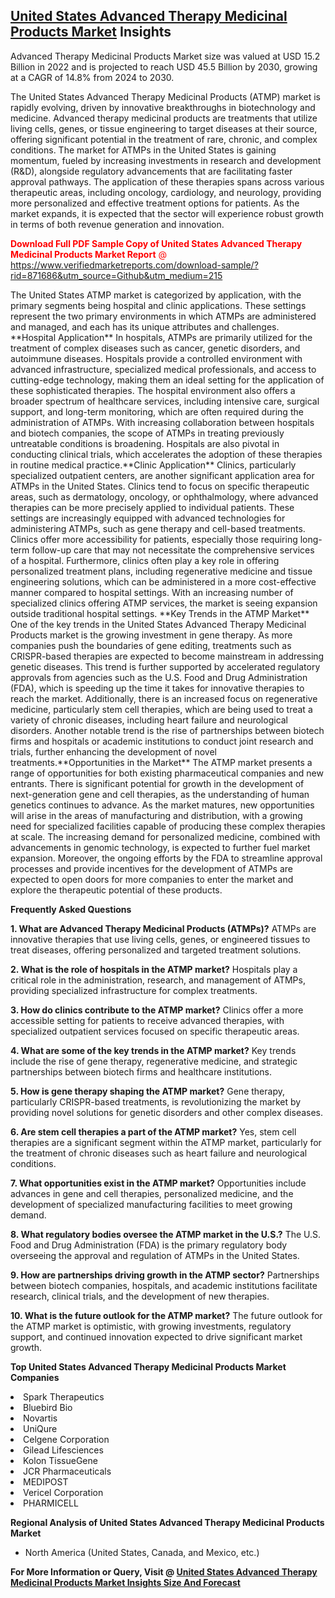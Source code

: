 <h2><a href="https://www.verifiedmarketreports.com/download-sample/?rid=871686&amp;utm_source=Github&amp;utm_medium=215" target="_blank">United States Advanced Therapy Medicinal Products Market</a> Insights</h2><p>Advanced Therapy Medicinal Products Market size was valued at USD 15.2 Billion in 2022 and is projected to reach USD 45.5 Billion by 2030, growing at a CAGR of 14.8% from 2024 to 2030.</p><p><p>The United States Advanced Therapy Medicinal Products (ATMP) market is rapidly evolving, driven by innovative breakthroughs in biotechnology and medicine. Advanced therapy medicinal products are treatments that utilize living cells, genes, or tissue engineering to target diseases at their source, offering significant potential in the treatment of rare, chronic, and complex conditions. The market for ATMPs in the United States is gaining momentum, fueled by increasing investments in research and development (R&D), alongside regulatory advancements that are facilitating faster approval pathways. The application of these therapies spans across various therapeutic areas, including oncology, cardiology, and neurology, providing more personalized and effective treatment options for patients. As the market expands, it is expected that the sector will experience robust growth in terms of both revenue generation and innovation. <p><span class=""><span style="color: #ff0000;"><strong>Download Full PDF Sample Copy of United States Advanced Therapy Medicinal Products Market Report</strong> @ </span><a href="https://www.verifiedmarketreports.com/download-sample/?rid=871686&amp;utm_source=Github&amp;utm_medium=215" target="_blank">https://www.verifiedmarketreports.com/download-sample/?rid=871686&amp;utm_source=Github&amp;utm_medium=215</a></span></p> The United States ATMP market is categorized by application, with the primary segments being hospital and clinic applications. These settings represent the two primary environments in which ATMPs are administered and managed, and each has its unique attributes and challenges. **Hospital Application** In hospitals, ATMPs are primarily utilized for the treatment of complex diseases such as cancer, genetic disorders, and autoimmune diseases. Hospitals provide a controlled environment with advanced infrastructure, specialized medical professionals, and access to cutting-edge technology, making them an ideal setting for the application of these sophisticated therapies. The hospital environment also offers a broader spectrum of healthcare services, including intensive care, surgical support, and long-term monitoring, which are often required during the administration of ATMPs. With increasing collaboration between hospitals and biotech companies, the scope of ATMPs in treating previously untreatable conditions is broadening. Hospitals are also pivotal in conducting clinical trials, which accelerates the adoption of these therapies in routine medical practice.**Clinic Application** Clinics, particularly specialized outpatient centers, are another significant application area for ATMPs in the United States. Clinics tend to focus on specific therapeutic areas, such as dermatology, oncology, or ophthalmology, where advanced therapies can be more precisely applied to individual patients. These settings are increasingly equipped with advanced technologies for administering ATMPs, such as gene therapy and cell-based treatments. Clinics offer more accessibility for patients, especially those requiring long-term follow-up care that may not necessitate the comprehensive services of a hospital. Furthermore, clinics often play a key role in offering personalized treatment plans, including regenerative medicine and tissue engineering solutions, which can be administered in a more cost-effective manner compared to hospital settings. With an increasing number of specialized clinics offering ATMP services, the market is seeing expansion outside traditional hospital settings. **Key Trends in the ATMP Market** One of the key trends in the United States Advanced Therapy Medicinal Products market is the growing investment in gene therapy. As more companies push the boundaries of gene editing, treatments such as CRISPR-based therapies are expected to become mainstream in addressing genetic diseases. This trend is further supported by accelerated regulatory approvals from agencies such as the U.S. Food and Drug Administration (FDA), which is speeding up the time it takes for innovative therapies to reach the market. Additionally, there is an increased focus on regenerative medicine, particularly stem cell therapies, which are being used to treat a variety of chronic diseases, including heart failure and neurological disorders. Another notable trend is the rise of partnerships between biotech firms and hospitals or academic institutions to conduct joint research and trials, further enhancing the development of novel treatments.**Opportunities in the Market** The ATMP market presents a range of opportunities for both existing pharmaceutical companies and new entrants. There is significant potential for growth in the development of next-generation gene and cell therapies, as the understanding of human genetics continues to advance. As the market matures, new opportunities will arise in the areas of manufacturing and distribution, with a growing need for specialized facilities capable of producing these complex therapies at scale. The increasing demand for personalized medicine, combined with advancements in genomic technology, is expected to further fuel market expansion. Moreover, the ongoing efforts by the FDA to streamline approval processes and provide incentives for the development of ATMPs are expected to open doors for more companies to enter the market and explore the therapeutic potential of these products. <p><b>Frequently Asked Questions</b></p><p><b>1. What are Advanced Therapy Medicinal Products (ATMPs)?</b> ATMPs are innovative therapies that use living cells, genes, or engineered tissues to treat diseases, offering personalized and targeted treatment solutions.</p><p><b>2. What is the role of hospitals in the ATMP market?</b> Hospitals play a critical role in the administration, research, and management of ATMPs, providing specialized infrastructure for complex treatments.</p><p><b>3. How do clinics contribute to the ATMP market?</b> Clinics offer a more accessible setting for patients to receive advanced therapies, with specialized outpatient services focused on specific therapeutic areas.</p><p><b>4. What are some of the key trends in the ATMP market?</b> Key trends include the rise of gene therapy, regenerative medicine, and strategic partnerships between biotech firms and healthcare institutions.</p><p><b>5. How is gene therapy shaping the ATMP market?</b> Gene therapy, particularly CRISPR-based treatments, is revolutionizing the market by providing novel solutions for genetic disorders and other complex diseases.</p><p><b>6. Are stem cell therapies a part of the ATMP market?</b> Yes, stem cell therapies are a significant segment within the ATMP market, particularly for the treatment of chronic diseases such as heart failure and neurological conditions.</p><p><b>7. What opportunities exist in the ATMP market?</b> Opportunities include advances in gene and cell therapies, personalized medicine, and the development of specialized manufacturing facilities to meet growing demand.</p><p><b>8. What regulatory bodies oversee the ATMP market in the U.S.?</b> The U.S. Food and Drug Administration (FDA) is the primary regulatory body overseeing the approval and regulation of ATMPs in the United States.</p><p><b>9. How are partnerships driving growth in the ATMP sector?</b> Partnerships between biotech companies, hospitals, and academic institutions facilitate research, clinical trials, and the development of new therapies.</p><p><b>10. What is the future outlook for the ATMP market?</b> The future outlook for the ATMP market is optimistic, with growing investments, regulatory support, and continued innovation expected to drive significant market growth.</p></p><p><strong>Top United States Advanced Therapy Medicinal Products Market Companies</strong></p><div data-test-id=""><p><li>Spark Therapeutics</li><li> Bluebird Bio</li><li> Novartis</li><li> UniQure</li><li> Celgene Corporation</li><li> Gilead Lifesciences</li><li> Kolon TissueGene</li><li> JCR Pharmaceuticals</li><li> MEDIPOST</li><li> Vericel Corporation</li><li> PHARMICELL</li></p><div><strong>Regional Analysis of&nbsp;United States Advanced Therapy Medicinal Products Market</strong></div><ul><li dir="ltr"><p dir="ltr">North America&nbsp;(United States, Canada, and Mexico, etc.)</p></li></ul><p><strong>For More Information or Query, Visit @&nbsp;</strong><strong><a href="https://www.verifiedmarketreports.com/product/advanced-therapy-medicinal-products-market/?utm_source=Github&amp;utm_medium=215" target="_blank">United States Advanced Therapy Medicinal Products Market Insights Size And Forecast</a></strong></p></div>
